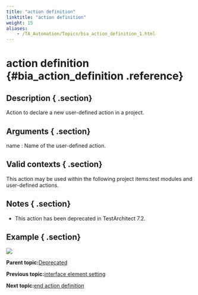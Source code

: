 ```yaml
--- 
title: "action definition"
linktitle: "action definition"
weight: 15
aliases: 
    - /TA_Automation/Topics/bia_action_definition_1.html
---
```

# action definition {#bia_action_definition .reference}

## Description { .section}

Action to declare a new user-defined action in a project.

## Arguments { .section}

name
:   Name of the user-defined action.

## Valid contexts { .section}

This action may be used within the following project items:test modules and user-defined actions.

## Notes { .section}

-   This action has been deprecated in TestArchitect 7.2.

## Example { .section}

![](../Images/bia_action_definition_pgm.png)

**Parent topic:**[Deprecated](../../TA_Automation/Topics/bia_Deprecated.html)

**Previous topic:**[interface element setting](../../TA_Automation/Topics/bia_interface_element_setting.html)

**Next topic:**[end action definition](../../TA_Automation/Topics/bia_end_action_definition.html)

